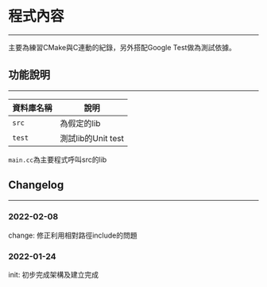 # 程式內容
---
主要為練習CMake與C連動的紀錄，另外搭配Google Test做為測試依據。

## 功能說明
---
|資料庫名稱|說明|
|-------|---|
|`src`|為假定的lib|
|`test`|測試lib的Unit test|

`main.cc`為主要程式呼叫src的lib

## Changelog
---

### 2022-02-08
change: 修正利用相對路徑include的問題

### 2022-01-24

init: 初步完成架構及建立完成
